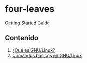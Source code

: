 # four-leaves
Getting Started Guide

## Contenido
1. [¿Qué es GNU/Linux?](#id1)
2. [Comandos básicos en GNU/Linux](#id2)
